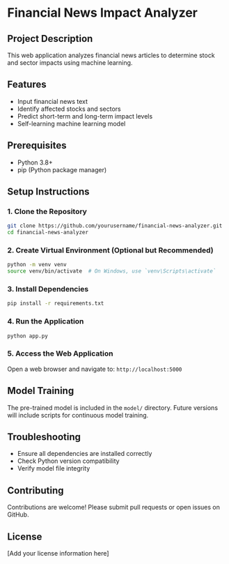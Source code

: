 # Financial News Impact Analyzer

## Project Description
This web application analyzes financial news articles to determine stock and sector impacts using machine learning.

## Features
- Input financial news text
- Identify affected stocks and sectors
- Predict short-term and long-term impact levels
- Self-learning machine learning model

## Prerequisites
- Python 3.8+
- pip (Python package manager)

## Setup Instructions

### 1. Clone the Repository
```bash
git clone https://github.com/yourusername/financial-news-analyzer.git
cd financial-news-analyzer
```

### 2. Create Virtual Environment (Optional but Recommended)
```bash
python -m venv venv
source venv/bin/activate  # On Windows, use `venv\Scripts\activate`
```

### 3. Install Dependencies
```bash
pip install -r requirements.txt
```

### 4. Run the Application
```bash
python app.py
```

### 5. Access the Web Application
Open a web browser and navigate to:
`http://localhost:5000`

## Model Training
The pre-trained model is included in the `model/` directory. Future versions will include scripts for continuous model training.

## Troubleshooting
- Ensure all dependencies are installed correctly
- Check Python version compatibility
- Verify model file integrity

## Contributing
Contributions are welcome! Please submit pull requests or open issues on GitHub.

## License
[Add your license information here]
